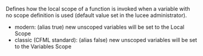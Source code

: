 Defines how the local scope of a function is invoked when a variable with no scope definition is used (default value set in the lucee administrator).

* modern: (alias true) new unscoped variables will be set to the Local Scope
* classic (CFML standard): (alias false) new unscoped variables will be set to the Variables Scope
